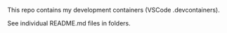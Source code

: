 This repo contains my development containers (VSCode .devcontainers).

See individual README.md files in folders.
